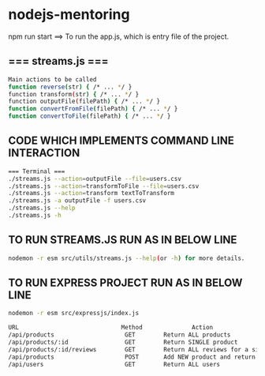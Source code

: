 # nodejs-mentoring
npm run start ==> To run the app.js, which is entry file of the project.

## === streams.js ===
```bash
Main actions to be called 
function ​​reverse​​(str) { ​/* ... */​ }
function​​​ transform​​(str) { ​/* ... */​ }
function​​​ outputFile​​(filePath) { ​/* ... */​ }
function ​​​convertFromFile​​(filePath) { ​/* ... */​ }
function ​​​convertToFile​​(filePath) { ​/* ... */​ }
```

## CODE WHICH IMPLEMENTS COMMAND LINE INTERACTION
```bash
=== Terminal ===
./streams.js --action=outputFile --file=users.csv
./streams.js --action=transformToFile --file=users.csv
./streams.js --action=transform textToTransform
./streams.js -a outputFile -f users.csv
./streams.js --help
./streams.js -h
```

## TO RUN STREAMS.JS RUN AS IN BELOW LINE 
```bash
nodemon -r esm src/utils/streams.js --help(or -h) for more details.
```

## TO RUN EXPRESS PROJECT RUN AS IN BELOW LINE 
```bash
nodemon -r esm src/expressjs/index.js

URL                             Method              Action
/api/products                    GET        Return ​ALL​ products
/api/products/:id                GET        Return ​SINGLE​ product
/api/products/:id/reviews        GET        Return ​ALL​ reviews for a single product
/api/products                    POST       Add ​NEW​ product and return it
/api/users                       GET        Return ​ALL​ users
```
